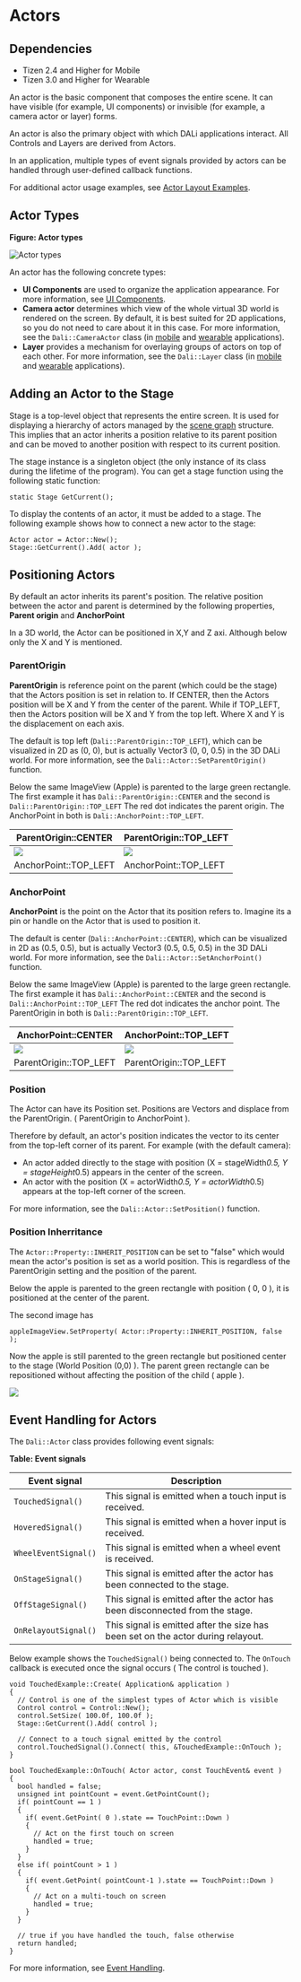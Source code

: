# Actors
## Dependencies
- Tizen 2.4 and Higher for Mobile
- Tizen 3.0 and Higher for Wearable

An actor is the basic component that composes the entire scene. It can have visible (for example, UI components) or invisible (for example, a camera actor or layer) forms.

An actor is also the primary object with which DALi applications interact. All Controls and Layers are derived from Actors.

In an application, multiple types of event signals provided by actors can be handled through user-defined callback functions.

For additional actor usage examples, see [Actor Layout Examples](layout-n.md#example).

## Actor Types

**Figure: Actor types**

![Actor types](./media/actor_types.png)

An actor has the following concrete types:

- **UI Components** are used to organize the application appearance. For more information, see [UI Components](ui-components-n.md).
- **Camera actor** determines which view of the whole virtual 3D world is rendered on the screen. By default, it is best suited for 2D applications, so you do not need to care about it in this case. For more information, see the `Dali::CameraActor` class (in [mobile](../../../../../org.tizen.native.mobile.apireference/classDali_1_1CameraActor.html) and [wearable](../../../../../org.tizen.native.wearable.apireference/classDali_1_1CameraActor.html) applications).
- **Layer** provides a mechanism for overlaying groups of actors on top of each other. For more information, see the `Dali::Layer` class (in [mobile](../../../../../org.tizen.native.mobile.apireference/classDali_1_1Layer.html) and [wearable](../../../../../org.tizen.native.wearable.apireference/classDali_1_1Layer.html) applications).

## Adding an Actor to the Stage

Stage is a top-level object that represents the entire screen.
It is used for displaying a hierarchy of actors managed by the [scene graph](http://en.wikipedia.org/wiki/Scene_graph) structure. This implies that an actor inherits a position relative to its parent position and can be moved to another position with respect to its current position.

The stage instance is a singleton object (the only instance of its class during the lifetime of the program). You can get a stage function using the following static function:

```
static Stage GetCurrent();
```

To display the contents of an actor, it must be added to a stage.
The following example shows how to connect a new actor to the stage:

```
Actor actor = Actor::New();
Stage::GetCurrent().Add( actor );
```

## Positioning Actors

By default an actor inherits its parent's position. The relative position between the actor and parent is determined by the following properties, **Parent origin** and **AnchorPoint**

In a 3D world, the Actor can be positioned in X,Y and Z axi. Although below only the X and Y is mentioned.

### ParentOrigin

**ParentOrigin** is reference point on the parent (which could be the stage) that the Actors position is set in relation to.
If CENTER, then the Actors position will be X and Y from the center of the parent.
While if TOP_LEFT, then the Actors position will be X and Y from the top left. Where X and Y is the displacement on each axis.

The default is top left (`Dali::ParentOrigin::TOP_LEFT`), which can be visualized in 2D as (0, 0), but is actually Vector3 (0, 0, 0.5) in the 3D DALi world.
For more information, see the `Dali::Actor::SetParentOrigin()` function.

Below the same ImageView (Apple) is parented to the large green rectangle.
The first example it has `Dali::ParentOrigin::CENTER` and the second is `Dali::ParentOrigin::TOP_LEFT`
The red dot indicates the parent origin.
The AnchorPoint in both is `Dali::AnchorPoint::TOP_LEFT`.

| ParentOrigin::CENTER | ParentOrigin::TOP_LEFT |
| --- | --- |
| ![ ](./media/actors-center-top-left.png) | ![ ](./media/actors-top-left-top-left.png) |
| AnchorPoint::TOP_LEFT | AnchorPoint::TOP_LEFT |

### AnchorPoint

**AnchorPoint** is the point on the Actor that its position refers to.
Imagine its a pin or handle on the Actor that is used to position it.

The default is center (`Dali::AnchorPoint::CENTER`), which can be visualized in 2D as (0.5, 0.5), but is actually Vector3 (0.5, 0.5, 0.5) in the 3D DALi world.
For more information, see the `Dali::Actor::SetAnchorPoint()` function.

Below the same ImageView (Apple) is parented to the large green rectangle.
The first example it has `Dali::AnchorPoint::CENTER` and the second is `Dali::AnchorPoint::TOP_LEFT`
The red dot indicates the anchor point.  The ParentOrigin in both is `Dali::ParentOrigin::TOP_LEFT`.

| AnchorPoint::CENTER | AnchorPoint::TOP_LEFT |
| --- | --- |
| ![ ](./media/actors-top-left-center.png) | ![ ](./media/actors-top-left-top-left.png) |
| ParentOrigin::TOP_LEFT | ParentOrigin::TOP_LEFT |

### Position

The Actor can have its Position set.
Positions are Vectors and displace from the ParentOrigin. ( ParentOrigin to AnchorPoint ).

Therefore by default, an actor's position indicates the vector to its center from the top-left corner of its parent. For example (with the default camera):
- An actor added directly to the stage with position (X = stageWidth*0.5, Y = stageHeight*0.5) appears in the center of the screen.
- An actor with the position (X = actorWidth*0.5, Y = actorWidth*0.5) appears at the top-left corner of the screen.

For more information, see the `Dali::Actor::SetPosition()` function.

### Position Inherritance

The `Actor::Property::INHERIT_POSITION` can be set to "false" which would mean the actor's position is set as a world position.
This is regardless of the ParentOrigin setting and the position of the parent.

Below the apple is parented to the green rectangle with position ( 0, 0 ), it is positioned at the center of the parent.

The second image has

```
appleImageView.SetProperty( Actor::Property::INHERIT_POSITION, false );
```

Now the apple is still parented to the green rectangle but positioned center to the stage (World Position (0,0) ).
The parent green rectangle can be repositioned without affecting the position of the child ( apple ).

![ ](./media/position-inheritance.png)

## Event Handling for Actors

The `Dali::Actor` class provides following event signals:

**Table: Event signals**

| Event signal         | Description                              |
| -------------------- | ---------------------------------------- |
| `TouchedSignal()`    | This signal is emitted when a touch input is received. |
| `HoveredSignal()`    | This signal is emitted when a hover input is received. |
| `WheelEventSignal()` | This signal is emitted when a wheel event is received. |
| `OnStageSignal()`    | This signal is emitted after the actor has been connected to the stage. |
| `OffStageSignal()`   | This signal is emitted after the actor has been disconnected from the stage. |
| `OnRelayoutSignal()` | This signal is emitted after the size has been set on the actor during relayout. |

Below example shows the `TouchedSignal()` being connected to.
The `OnTouch` callback is executed once the signal occurs ( The control is touched ).

```
void TouchedExample::Create( Application& application )
{
  // Control is one of the simplest types of Actor which is visible
  Control control = Control::New();
  control.SetSize( 100.0f, 100.0f );
  Stage::GetCurrent().Add( control );

  // Connect to a touch signal emitted by the control
  control.TouchedSignal().Connect( this, &TouchedExample::OnTouch );
}

bool TouchedExample::OnTouch( Actor actor, const TouchEvent& event )
{
  bool handled = false;
  unsigned int pointCount = event.GetPointCount();
  if( pointCount == 1 )
  {
    if( event.GetPoint( 0 ).state == TouchPoint::Down )
    {
      // Act on the first touch on screen
      handled = true;
    }
  }
  else if( pointCount > 1 )
  {
    if( event.GetPoint( pointCount-1 ).state == TouchPoint::Down )
    {
      // Act on a multi-touch on screen
      handled = true;
    }
  }

  // true if you have handled the touch, false otherwise
  return handled;
}
```

For more information, see [Event Handling](event-handling-n.md).
